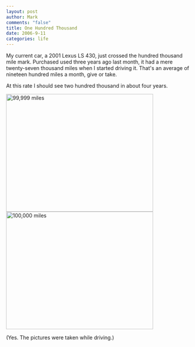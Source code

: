 ```yaml
--- 
layout: post
author: Mark
comments: "false"
title: One Hundred Thousand
date: 2006-9-11
categories: life
---
```

My current car, a 2001 Lexus LS 430, just crossed the hundred thousand mile mark. Purchased used three years ago last month, it had a mere twenty-seven thousand miles when I started driving it. That's an average of nineteen hundred miles a month, give or take.

At this rate I should see two hundred thousand in about four years.

<img src="http://www.zanshin.net/images/99999.jpg" height="320" width="400" alt="99,999 miles">

<img src="http://www.zanshin.net/images/100000.jpg" height="320" width="400" alt="100,000 miles">

(Yes. The pictures were taken while driving.)
